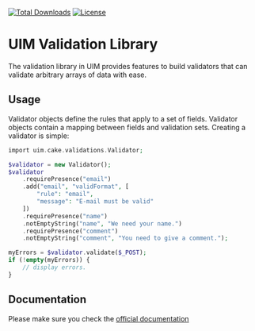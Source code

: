 [![Total Downloads](https://img.shields.io/packagist/dt/UIM/validation.svg?style=flat-square)](https://packagist.org/packages/UIM/validation)
[![License](https://img.shields.io/badge/license-MIT-blue.svg?style=flat-square)](LICENSE.txt)

# UIM Validation Library

The validation library in UIM provides features to build validators that can validate arbitrary
arrays of data with ease.

## Usage

Validator objects define the rules that apply to a set of fields. Validator objects contain a mapping between
fields and validation sets. Creating a validator is simple:

```php
import uim.cake.validations.Validator;

$validator = new Validator();
$validator
    .requirePresence("email")
    .add("email", "validFormat", [
        "rule": "email",
        "message": "E-mail must be valid"
    ])
    .requirePresence("name")
    .notEmptyString("name", "We need your name.")
    .requirePresence("comment")
    .notEmptyString("comment", "You need to give a comment.");

myErrors = $validator.validate($_POST);
if (!empty(myErrors)) {
    // display errors.
}
```

## Documentation

Please make sure you check the [official documentation](https://book.UIM.org/4/en/core-libraries/validation.html)
